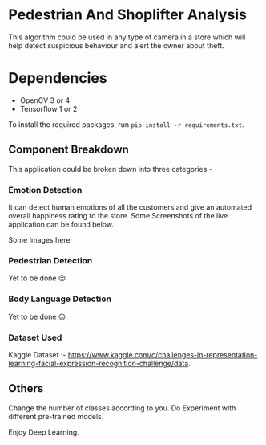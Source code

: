 # Pedestrian And Shoplifter Analysis

This algorithm could be used in any type of camera in a store which will help detect suspicious behaviour and alert the owner about theft.

# Dependencies

* OpenCV 3 or 4 
* Tensorflow 1 or 2

To install the required packages, run `pip install -r requirements.txt`.

## Component Breakdown

This application could be broken down into three categories -

### Emotion Detection

It can detect human emotions of all the customers and give an automated overall happiness rating to the store. Some Screenshots of the live application can be found below.

Some Images here

### Pedestrian Detection

Yet to be done 😔

### Body Language Detection

Yet to be done 😔

### Dataset Used

Kaggle Dataset :- https://www.kaggle.com/c/challenges-in-representation-learning-facial-expression-recognition-challenge/data.

## Others

Change the number of classes according to you.
Do Experiment with different pre-trained models.

Enjoy Deep Learning.
